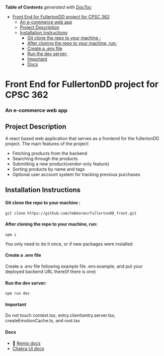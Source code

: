 <!-- START doctoc generated TOC please keep comment here to allow auto update -->
<!-- DON'T EDIT THIS SECTION, INSTEAD RE-RUN doctoc TO UPDATE -->
**Table of Contents**  *generated with [DocToc](https://github.com/thlorenz/doctoc)*

- [Front End for FullertonDD project for CPSC 362](#front-end-for-fullertondd-project-for-cpsc-362)
    - [An e-commerce web app](#an-e-commerce-web-app)
  - [Project Description](#project-description)
  - [Installation Instructions](#installation-instructions)
      - [Git clone the repo to your machine :](#git-clone-the-repo-to-your-machine-)
      - [After cloning the repo to your machine, run:](#after-cloning-the-repo-to-your-machine-run)
      - [Create a .env file](#create-a-env-file)
      - [Run the dev server:](#run-the-dev-server)
      - [Important](#important)
      - [Docs](#docs)

<!-- END doctoc generated TOC please keep comment here to allow auto update -->

# Front End for FullertonDD project for CPSC 362

### An e-commerce web app

## Project Description
A react based web application that serves as a frontend for the fullertonDD project.
The main features of the project:
- Fetching products from the backend
- Searching through the products
- Submitting a new product(vendor-only feature)
- Sorting products by name and tags
- Optional user account system for tracking previous purchases

## Installation Instructions

#### Git clone the repo to your machine :
```shellscript
git clone https://github.com/tmbkoren/fullertonDD_front.git
```

#### After cloning the repo to your machine, run:

```shellscript
npm i
```

You only need to do it once, or if new packages were installed

#### Create a .env file

Create a .env file following example file .env.example, and put your deployed backend URL there(if there is one)

#### Run the dev server:

```shellscript
npm run dev
```
#### Important
Do not touch context.tsx, entry.client\entry.server.tsx, createEmotionCache.ts, and root.tsx 

#### Docs

- 📖 [Remix docs](https://remix.run/docs)
- [Chakra UI docs](https://v2.chakra-ui.com/docs/components)
